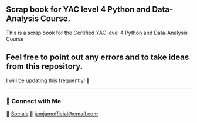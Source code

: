 ## Scrap book for YAC level 4 Python and Data-Analysis Course.

This is a scrap book for the Certified YAC level 4 Python and Data-Analysis Course 

## Feel free to point out any errors and to take ideas from this repository.
   I will be updating this frequently! 💪

---

### 🔗 Connect with Me  
📸 <a href="https://www.linktr.ee/jamjam_official">Socials</a>
📧 jamjamofficial@email.com
